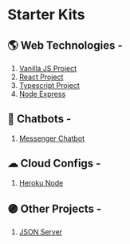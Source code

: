 # Starter Kits


## 🌎 Web Technologies  - 

1. [Vanilla JS Project](https://github.com/TriptoAfsin/vanilla-js-project)
2. [React Project](https://github.com/TriptoAfsin/react-app)
3. [Typescript Project](https://github.com/TriptoAfsin/typescript-project)
4. [Node Express](https://github.com/TriptoAfsin/node-express)


## 🤖 Chatbots  - 

1. [Messenger Chatbot]()

## ☁ Cloud Configs  - 
1. [Heroku Node]()

## 🟣 Other Projects - 
1. [JSON Server]()